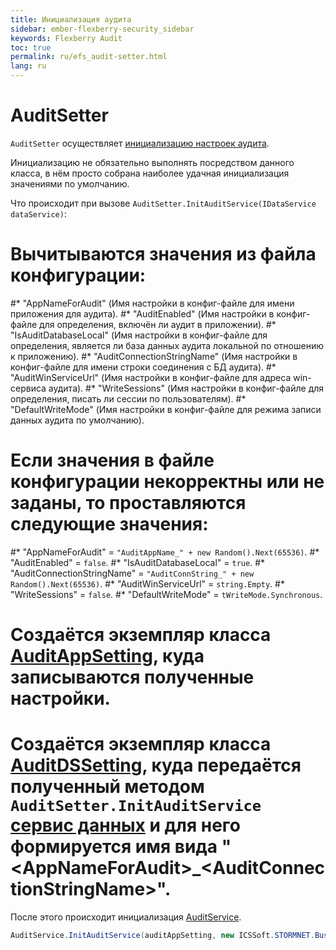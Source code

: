 ```yaml
---
title: Инициализация аудита
sidebar: ember-flexberry-security_sidebar
keywords: Flexberry Audit
toc: true
permalink: ru/efs_audit-setter.html
lang: ru
---
```


# AuditSetter

`AuditSetter` осуществляет [инициализацию настроек аудита](efs_keep-and-use-audit-settings.html).

Инициализацию не обязательно выполнять посредством данного класса, в нём просто собрана наиболее удачная инициализация значениями по умолчанию.

Что происходит при вызове `AuditSetter.InitAuditService(IDataService dataService)`:
# Вычитываются значения из файла конфигурации:
#* "AppNameForAudit" (Имя настройки в конфиг-файле для имени приложения для аудита).
#* "AuditEnabled" (Имя настройки в конфиг-файле для определения, включён ли аудит в приложении).
#* "IsAuditDatabaseLocal" (Имя настройки в конфиг-файле для определения, является ли база данных аудита локальной по отношению к приложению).
#* "AuditConnectionStringName" (Имя настройки в конфиг-файле для имени строки соединения с БД аудита).
#* "AuditWinServiceUrl" (Имя настройки в конфиг-файле для адреса win-сервиса аудита).
#* "WriteSessions" (Имя настройки в конфиг-файле для определения, писать ли сессии по пользователям).
#* "DefaultWriteMode" (Имя настройки в конфиг-файле для режима записи данных аудита по умолчанию).
# Если значения в файле конфигурации некорректны или не заданы, то проставляются следующие значения:
#* "AppNameForAudit" = `"AuditAppName_" + new Random().Next(65536)`.
#* "AuditEnabled" = `false`.
#* "IsAuditDatabaseLocal" = `true`.
#* "AuditConnectionStringName" = `"AuditConnString_" + new Random().Next(65536)`.
#* "AuditWinServiceUrl" = `string.Empty`.
#* "WriteSessions" = `false`.
#* "DefaultWriteMode" = `tWriteMode.Synchronous`.
# Создаётся экземпляр класса [AuditAppSetting](efs_keep-and-use-audit-settings.html), куда записываются полученные настройки.
# Создаётся экземпляр класса [AuditDSSetting](efs_keep-and-use-audit-settings.html), куда передаётся полученный методом `AuditSetter.InitAuditService` [сервис данных](fo_sql-data-service.html) и для него формируется имя вида "&lt;AppNameForAudit&gt;_&lt;AuditConnectionStringName&gt;".

После этого происходит инициализация [AuditService](efs_flexberry-audit-components.html).
```cs
AuditService.InitAuditService(auditAppSetting, new ICSSoft.STORMNET.Business.Audit.Audit());
```
